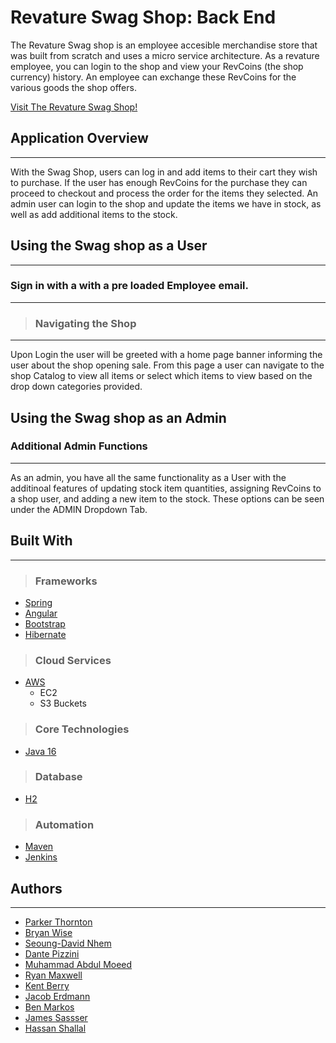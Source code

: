 # Revature Swag Shop: Back End

The Revature Swag shop is an employee accesible merchandise store that was built from scratch and uses a micro service architecture. As a revature employee, you can login to the shop and view your RevCoins (the shop currency) history. An employee can exchange these RevCoins for the various goods the shop offers.

[Visit The Revature Swag Shop!](http://revshop.mooo.com/login)

## Application Overview

---

With the Swag Shop, users can log in and add items to their cart they wish to purchase. If the user has enough RevCoins for the purchase they can proceed to checkout and process the order for the items they selected. An admin user can login to the shop and update the items we have in stock, as well as add additional items to the stock.

## Using the Swag shop as a User 

---

### Sign in with a with a pre loaded Employee email.

---


> ### Navigating the Shop

---

Upon Login the user will be greeted with a home page banner informing the user about the shop opening sale. From this page a user can navigate to the shop Catalog to view all items or select which items to view based on the drop down categories provided. 

## Using the Swag shop as an Admin

### Additional Admin Functions

---

As an admin, you have all the same functionality as a User with the additinoal features of updating stock item quantities, assigning RevCoins to a shop user, and adding a new item to the stock. These options can be seen under the ADMIN Dropdown Tab.

## Built With

---

> ### Frameworks

- [Spring](https://spring.io/guides)
- [Angular](https://angular.io/docs)
- [Bootstrap](https://getbootstrap.com/)
- [Hibernate](https://hibernate.org/orm/documentation/5.4/)

> ### Cloud Services

- [AWS](https://aws.amazon.com/)
  - EC2
  - S3 Buckets

> ### Core Technologies

- [Java 16](https://docs.oracle.com/javase/16/docs/)

> ### Database

- [H2](https://www.h2database.com/html/main.html)

> ### Automation

- [Maven](https://maven.apache.org/guides/)
- [Jenkins](https://www.jenkins.io/doc/)



## Authors

---

- [Parker Thornton](https://github.com/pkt77)
- [Bryan Wise](https://github.com/Coach-BWise)
- [Seoung-David Nhem](https://github.com/dnhem27)
- [Dante Pizzini](https://github.com/DanPizzini)
- [Muhammad Abdul Moeed](https://github.com/abdulmoeedak)
- [Ryan Maxwell](https://github.com/RMaxwell404)
- [Kent Berry](https://github.com/kentwberry4)
- [Jacob Erdmann](https://github.com/Jerdmann94)
- [Ben Markos](https://github.com/Ben30000)
- [James Sassser](https://github.com/J-Sasser)
- [Hassan Shallal](https://github.com/hassanshallal)
